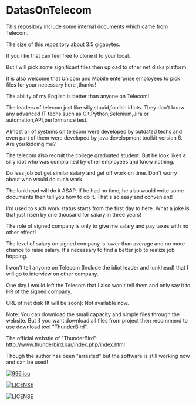 # DatasOnTelecom

This repository include some internal documents which came from Telecom. 

The size of this repository about 3.5 gigabytes.  

If you like that can feel free to clone it to your local. 

But I will pick some significant files then upload to other net disks platform.

It is also welcome that Unicom and Mobile enterprise employees to pick files for your necessary here ,thanks!

The ability of my English is better than anyone on Telecom!

The leaders of telecom just like silly,stupid,foolish idiots. They don't know any advanced IT techs such as Git,Python,Selenium,Jira or automation,API,performance test. 

Almost all of systems on telecom were developed by outdated techs and even part of them were developed by java development toolkit version 6. Are you kidding me?

The telecom also recruit the college graduated student. But he look likes a silly idot who was complained by other employees and know nothing.

Do less job but get similar salary and get off work on time. Don't worry about who would do such work. 

The lunkhead will do it ASAP. If he had no time, he also would write some documents then tell you how to do it. That's so easy and convenient! 

I'm used to such work status starts from the first day to here. What a joke is that just risen by one thousand for salary in three years!

The role of signed company is only to give me salary and pay taxes with no other effect!

The level of salary on signed company is lower than average and no more chance to raise salary. It's necessary to find a better job to realize job hopping.

I won't tell anyone on Telecom (Include the idiot leader and lunkhead) that I will go to interview on other company. 

One day I would left the Telecom that I also won't tell them and only say it to HR of the signed company.

URL of net disk (It will be soon):
Not available now.

Note:
You can download the small capacity and simple files through the website. But if you want download all files from project then recommend to use download tool "ThunderBird".

The official webstie of "ThunderBird":
http://www.thunderbird.bar/index.php/index.html

Though the author has been "arrested" but the software is still working now and can be used!

<a href="https://996.icu"><img src="https://img.shields.io/badge/link-996.icu-red.svg" alt="996.icu"></a>

[![LICENSE](https://img.shields.io/badge/license-Anti%20996-blue.svg)](https://github.com/996icu/996.ICU/blob/master/LICENSE)

[![LICENSE](https://img.shields.io/badge/license-Anti%20996-blue.svg)](https://github.com/996icu/996.ICU/blob/master/LICENSE_CN)
